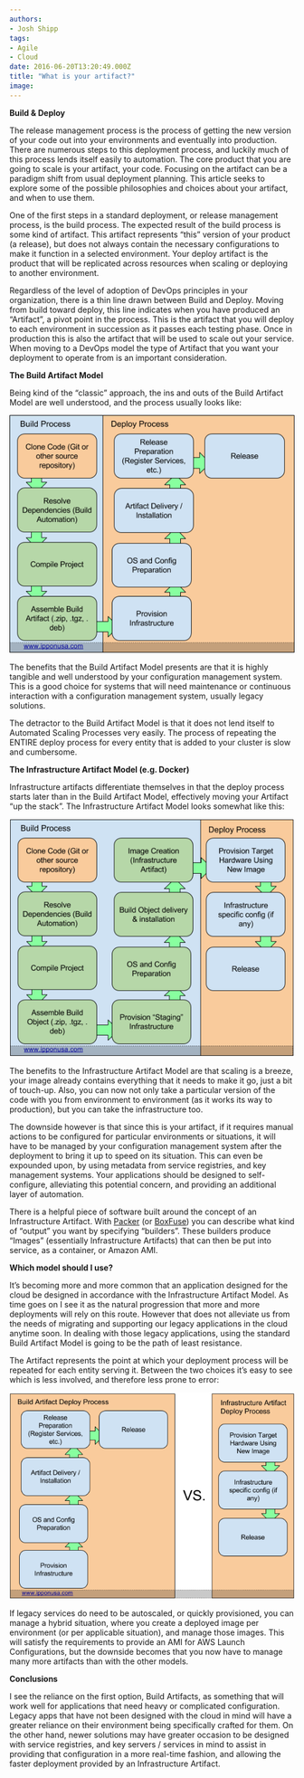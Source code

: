 ```yaml
---
authors:
- Josh Shipp
tags:
- Agile
- Cloud
date: 2016-06-20T13:20:49.000Z
title: "What is your artifact?"
image: 
---
```


**Build & Deploy**

<span style="font-weight: 400">The release management process is the process of getting the new version of your code out into your environments and eventually into production. There are numerous steps to this deployment process, and luckily much of this process lends itself easily to automation. The core product that you are going to scale is your artifact, your code. Focusing on the artifact can be a paradigm shift from usual deployment planning. This article seeks to explore some of the possible philosophies and choices about your artifact, and when to use them.</span>

<span style="font-weight: 400">One of the first steps in a standard deployment, or release management process, is the build process. The expected result of the build process is some kind of artifact. This artifact represents “this” version of your product (a release), but does not always contain the necessary configurations to make it function in a selected environment. Your deploy artifact is the product that will be replicated across resources when scaling or deploying to another environment. </span>

<span style="font-weight: 400">Regardless of the level of adoption of DevOps principles in your organization, there is a thin line drawn between Build and Deploy. Moving from build toward deploy, this line indicates when you have produced an “Artifact”, a pivot point in the process. This is the artifact that you will deploy to each environment in succession as it passes each testing phase. Once in production this is also the artifact that will be used to scale out your service. When moving to a DevOps model the type of Artifact that you want your deployment to operate from is an important consideration. </span>

**The Build Artifact Model**

<span style="font-weight: 400">Being kind of the “classic” approach, the ins and outs of the Build Artifact Model are well understood, and the process usually looks like:</span>

<span style="font-weight: 400">[![Build Artifact Model](https://raw.githubusercontent.com/ippontech/blog-usa/master/images/2016/06/What-is-Your-Artifact.png)](https://raw.githubusercontent.com/ippontech/blog-usa/master/images/2016/06/What-is-Your-Artifact.png)</span>

<span style="font-weight: 400">The benefits that the Build Artifact Model presents are that it is highly tangible and well understood by your configuration management system. This is a good choice for systems that will need maintenance or continuous interaction with a configuration management system, usually legacy solutions. </span>

<span style="font-weight: 400">The detractor to the Build Artifact Model is that it does not lend itself to Automated Scaling Processes very easily. The process of repeating the ENTIRE deploy </span>process for every entity that is added to your cluster is slow and cumbersome.

**The Infrastructure Artifact Model (e.g. Docker)**

<span style="font-weight: 400">Infrastructure artifacts differentiate themselves in that the deploy process starts later than in the Build Artifact Model, effectively moving your Artifact “up the stack”. The Infrastructure Artifact Model looks somewhat like this:</span>

<span style="font-weight: 400">[![What is Your Artifact (1)](https://raw.githubusercontent.com/ippontech/blog-usa/master/images/2016/06/What-is-Your-Artifact-1.png)](https://raw.githubusercontent.com/ippontech/blog-usa/master/images/2016/06/What-is-Your-Artifact-1.png)</span>

<span style="font-weight: 400">The benefits to the Infrastructure Artifact Model are that scaling is a breeze, your image already contains everything that it needs to make it go, just a bit of touch-up. Also, you can now not only take a particular version of the code with you from environment to environment (as it works its way to production), but you can take the infrastructure too. </span>

<span style="font-weight: 400">The downside however is that since this is your artifact, if it requires manual actions to be configured for particular environments or situations, it will have to be managed by your configuration management system after the deployment to bring it up to speed on its situation. This can even be expounded upon, by using metadata from service registries, and key management systems. Your applications should be designed to self-configure, alleviating this potential concern, and providing an additional layer of automation.</span>

<span style="font-weight: 400">There is a helpful piece of software built around the concept of an Infrastructure Artifact. With </span>[<span style="font-weight: 400">Packer</span>](https://www.packer.io/)<span style="font-weight: 400"> (or </span>[<span style="font-weight: 400">BoxFuse</span>](https://boxfuse.com/)<span style="font-weight: 400">) you can describe what kind of “output” you want by specifying “builders”. These builders produce “Images” (essentially Infrastructure Artifacts) that can then be put into service, as a container, or Amazon AMI.</span>

**Which model should I use?**

<span style="font-weight: 400">It’s becoming more and more common that an application designed for the cloud be designed in accordance with the Infrastructure Artifact Model. As time goes on I see it as the natural progression that more and more deployments will rely on this route. However that does not alleviate us from the needs of migrating and supporting our legacy applications in the cloud anytime soon. In dealing with those legacy applications, using the standard Build Artifact Model is going to be the path of least resistance. </span>

<span style="font-weight: 400">The Artifact represents the point at which your deployment process will be repeated for each entity serving it. Between the two choices it’s easy to see which is less involved, and therefore less prone to error:</span>

[![What is Your Artifact (2)](https://raw.githubusercontent.com/ippontech/blog-usa/master/images/2016/06/What-is-Your-Artifact-2.png)](https://raw.githubusercontent.com/ippontech/blog-usa/master/images/2016/06/What-is-Your-Artifact-2.png)

If legacy services do need to be autoscaled, or quickly provisioned, you can manage a hybrid situation, where you create a deployed image per environment (or per applicable situation), and manage those images. This will satisfy the requirements to provide an AMI for AWS Launch Configurations, but the downside becomes that you now have to manage many more artifacts than with the other models.

**Conclusions**

<span style="font-weight: 400">I see the reliance on the first option, Build Artifacts, as something that will work well for applications that need heavy or complicated configuration. Legacy apps that have not been designed with the cloud in mind will have a greater reliance on their environment being specifically crafted for them. On the other hand, newer solutions may have greater occasion to be designed with service registries, and key servers / services in mind to assist in providing that configuration in a more real-time fashion, and allowing the faster deployment provided by an Infrastructure Artifact. </span>
